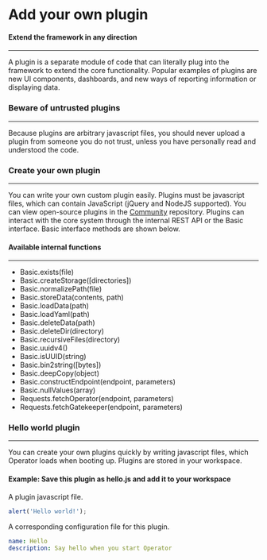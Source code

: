 # Add your own plugin

#### Extend the framework in any direction

---

A plugin is a separate module of code that can literally plug into the framework to extend the core
functionality. Popular examples of plugins are new UI components, dashboards, and new ways
of reporting information or displaying data.

### Beware of untrusted plugins

---

Because plugins are arbitrary javascript files, you should never upload a plugin from someone you do
not trust, unless you have personally read and understood the code.

### Create your own plugin

---

You can write your own custom plugin easily. Plugins must be javascript files, which can contain JavaScript (jQuery
and NodeJS supported). You can view open-source plugins in the [Community](https://github.com/preludeorg/community) repository. 
Plugins can interact with the core system through the internal REST API or the Basic interface. Basic interface 
methods are shown below.

#### Available internal functions

---

- Basic.exists(file)
- Basic.createStorage([directories])
- Basic.normalizePath(file)
- Basic.storeData(contents, path)
- Basic.loadData(path)
- Basic.loadYaml(path)
- Basic.deleteData(path)
- Basic.deleteDir(directory)
- Basic.recursiveFiles(directory)
- Basic.uuidv4()
- Basic.isUUID(string)
- Basic.bin2string([bytes])
- Basic.deepCopy(object)
- Basic.constructEndpoint(endpoint, parameters)
- Basic.nullValues(array)
- Requests.fetchOperator(endpoint, parameters)
- Requests.fetchGatekeeper(endpoint, parameters)
    
### Hello world plugin

---

You can create your own plugins quickly by writing javascript files, which Operator loads when booting up.
Plugins are stored in your workspace. 

#### Example: Save this plugin as hello.js and add it to your workspace

A plugin javascript file.

```javascript
alert('Hello world!');
```

A corresponding configuration file for this plugin.

```yml
name: Hello
description: Say hello when you start Operator
```
